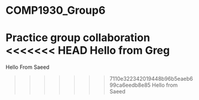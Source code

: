 # COMP1930_Group6
Practice group collaboration
<<<<<<< HEAD
Hello from Greg 
=======
Hello From Saeed
>>>>>>> 7110e322342019448b96b5eaeb699ca6eedb8e85
Hello from Saeed
